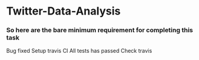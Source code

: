 # Twitter-Data-Analysis

### So here are the bare minimum requirement for completing this task

Bug fixed
Setup travis CI
All tests has passed
Check travis
